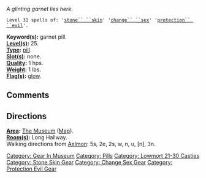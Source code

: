 *A glinting garnet lies here.*

`Level 31 spells of: '`[`stone`` ``skin`](Stone_Skin "wikilink")`' '`[`change`` ``sex`](Change_Sex "wikilink")`' '`[`protection`` ``evil`](Protection_Evil "wikilink")`'.`

**Keyword(s):** garnet pill.  
**[Level(s)](Object_Level "wikilink"):** 25.  
**[Type](:Category:_Object_Types "wikilink"):**
[pill](:Category:_Pills "wikilink").  
**[Slot(s)](Object_Slots "wikilink"):** none.  
**[Quality](Object_Quality "wikilink"):** 1 hps.  
**[Weight](Object_Weight "wikilink"):** 1 lbs.  
**[Flag(s)](:Category:_Object_Flags "wikilink"):**
[glow](Glow_Flag "wikilink").  

## Comments

## Directions

**[Area](:Category:_Areas "wikilink"):** [The
Museum](:Category:_Museum "wikilink") ([Map](Museum_Map "wikilink")).  
**[Room(s)](:Category:_Rooms "wikilink"):** Long Hallway.  
Walking directions from [Aelmon](Aelmon "wikilink"): 5s, 2e, 2s, w, n,
u, \[n\], 3n.

[Category: Gear In Museum](Category:_Gear_In_Museum "wikilink")
[Category: Pills](Category:_Pills "wikilink") [Category: Lowmort 21-30
Casties](Category:_Lowmort_21-30_Casties "wikilink") [Category: Stone
Skin Gear](Category:_Stone_Skin_Gear "wikilink") [Category: Change Sex
Gear](Category:_Change_Sex_Gear "wikilink") [Category: Protection Evil
Gear](Category:_Protection_Evil_Gear "wikilink")
